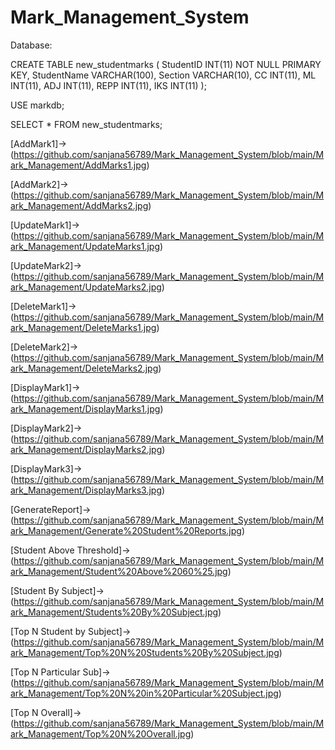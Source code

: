 # Mark_Management_System

Database:

CREATE TABLE new_studentmarks (
    StudentID INT(11) NOT NULL PRIMARY KEY,
    StudentName VARCHAR(100),
    Section VARCHAR(10),
    CC INT(11),
    ML INT(11),
    ADJ INT(11),
    REPP INT(11),
    IKS INT(11)
);



USE markdb;


SELECT * FROM new_studentmarks;




[AddMark1]->(https://github.com/sanjana56789/Mark_Management_System/blob/main/Mark_Management/AddMarks1.jpg)

[AddMark2]->(https://github.com/sanjana56789/Mark_Management_System/blob/main/Mark_Management/AddMarks2.jpg)

[UpdateMark1]->(https://github.com/sanjana56789/Mark_Management_System/blob/main/Mark_Management/UpdateMarks1.jpg)

[UpdateMark2]->(https://github.com/sanjana56789/Mark_Management_System/blob/main/Mark_Management/UpdateMarks2.jpg)

[DeleteMark1]->(https://github.com/sanjana56789/Mark_Management_System/blob/main/Mark_Management/DeleteMarks1.jpg)

[DeleteMark2]->(https://github.com/sanjana56789/Mark_Management_System/blob/main/Mark_Management/DeleteMarks2.jpg)

[DisplayMark1]->(https://github.com/sanjana56789/Mark_Management_System/blob/main/Mark_Management/DisplayMarks1.jpg)

[DisplayMark2]->(https://github.com/sanjana56789/Mark_Management_System/blob/main/Mark_Management/DisplayMarks2.jpg)

[DisplayMark3]->(https://github.com/sanjana56789/Mark_Management_System/blob/main/Mark_Management/DisplayMarks3.jpg)

[GenerateReport]->(https://github.com/sanjana56789/Mark_Management_System/blob/main/Mark_Management/Generate%20Student%20Reports.jpg)

[Student Above Threshold]->(https://github.com/sanjana56789/Mark_Management_System/blob/main/Mark_Management/Student%20Above%2060%25.jpg)

[Student By Subject]->(https://github.com/sanjana56789/Mark_Management_System/blob/main/Mark_Management/Students%20By%20Subject.jpg)


[Top N Student by Subject]->(https://github.com/sanjana56789/Mark_Management_System/blob/main/Mark_Management/Top%20N%20Students%20By%20Subject.jpg)

[Top N Particular Sub]->(https://github.com/sanjana56789/Mark_Management_System/blob/main/Mark_Management/Top%20N%20in%20Particular%20Subject.jpg)

[Top N Overall]->(https://github.com/sanjana56789/Mark_Management_System/blob/main/Mark_Management/Top%20N%20Overall.jpg)

